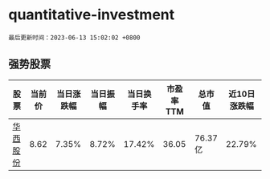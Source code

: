 # quantitative-investment

`最后更新时间：2023-06-13 15:02:02 +0800`

## 强势股票

|股票|当前价|当日涨跌幅|当日振幅|当日换手率|市盈率TTM|总市值|近10日涨跌幅|
|----|----|----|----|----|----|----|----|
|[华西股份](https://xueqiu.com/S/SZ000936)|8.62|7.35%|8.72%|17.42%|36.05|76.37亿|22.79%|
